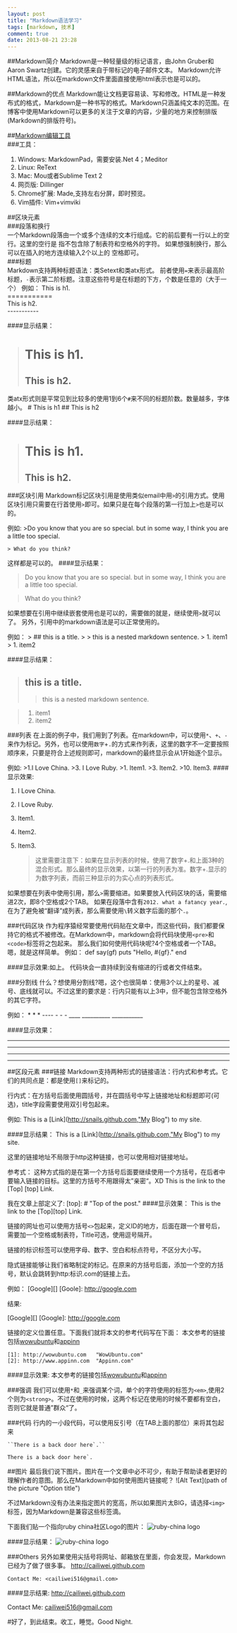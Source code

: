 ```yaml
---
layout: post
title: "Markdown语法学习"
tags: [markdown, 技术]
comment: true
date: 2013-08-21 23:28
---
```


##Markdown简介
Markdown是一种轻量级的标记语言，由John Gruber和Aaron Swartz创建。它的灵感来自于带标记的电子邮件文本。
Markdown允许HTML语法，所以在markdown文件里面直接使用html表示也是可以的。

##Markdown的优点
Markdown能让文档更容易读、写和修改。HTML是一种发布式的格式，Markdown是一种书写的格式。Markdown只涵盖纯文本的范围。在博客中使用Markdown可以更多的关注于文章的内容，少量的地方来控制排版(Markdown的排版符号)。

##[Markdown编辑工具](http://www.appinn.com/markdown-tools/)  
###工具：  
1. Windows: MarkdownPad，需要安装.Net 4；Meditor
1. Linux: ReText
1. Mac: Mou或者Sublime Text 2
1. 网页版: Dillinger
1. Chrome扩展: Made,支持左右分屏，即时预览。
1. Vim插件: Vim+vimviki

##区块元素  
###段落和换行  
一个Markdown段落由一个或多个连续的文本行组成。它的前后要有一行以上的空行。这里的空行是
指不包含除了制表符和空格外的字符。 如果想强制换行，那么可以在插入的地方连续输入2个以上的
空格即可。    
###标题  
Markdown支持两种标题语法：类Setext和类atx形式。
前者使用`=`来表示最高阶标题，`-`表示第二阶标题。注意这些符号是在标题的下方，个数是任意的（大于一个）
例如：
    This is h1.  
    ===========  
    This is h2.  
    -----------  
  
####显示结果：
>This is h1.
>==========
>This is h2.
>----------

类atx形式则是平常见到比较多的使用1到6个`#`来不同的标题阶数。数量越多，字体越小。
    # This is h1
    ## This is h2

####显示结果：
># This is h1.
>## This is h2.
  
  
###区块引用
Markdown标记区块引用是使用类似email中用`>`的引用方式。使用区块引用只需要在行首使用`>`即可。如果只是在每个段落的第一行加上`>`也是可以的。

例如:
	>Do you know that you are so special. but in some way,     I think you are a little too special.

    > What do you think?

这样都是可以的。
####显示结果：
>Do you know that you are so special. but in some way,     I think you are a little too special.

> What do you think?

如果想要在引用中继续嵌套使用也是可以的，需要做的就是，继续使用`>`就可以了。
另外，引用中的markdown语法是可以正常使用的。

例如：
	> ## this is a title.
    > > this is a nested markdown sentence.
    > 1. item1
    > 1. item2

####显示结果：
> ## this is a title.
> > this is a nested markdown sentence.

> 1. item1
> 1. item2

###列表
在上面的例子中，我们用到了列表。在markdown中，可以使用`*`、`+`、`-`来作为标记。另外，也可以使用`数字`+`.`的方式来作列表，这里的数字不一定要按照顺序来，只要是符合上述规则即可，markdown的最终显示会从1开始逐个显示。

例如:
	>1.I Love China.
    >3. I Love Ruby.
    >1. Item1.
    >3. Item2.
    >10. Item3.
####显示效果:
1. I Love China.
3. I Love Ruby.
1. Item1.
3. Item2.
10. Item3.

	>这里需要注意下：如果在显示列表的时候，使用了数字+.和上面3种的混合形式。那么最终的显示效果，以第一行的列表为准。数字+.显示的为数字列表，而前三种显示的为实心点的列表形式。

如果想要在列表中使用引用，那么`>`需要缩进。如果要放入代码区块的话，需要缩进2次，即8个空格或2个TAB。
如果在段落中含有`2012. what a fatancy year.`,在为了避免被“翻译”成列表，那么需要使用`\`转义数字后面的那个`.`。

###代码区块
作为程序猿经常要使用代码贴在文章中，而这些代码，我们都要保持它的格式不被修改。在Markdown中，markdown会将代码块使用`<pre>`和`<code>`标签将之包起来。
那么我们如何使用代码块呢?4个空格或者一个TAB。嗯，就是这样简单。
例如：
	def	say(gf)
       puts "Hello, #{gf}."
    end

####显示效果:如上。
代码块会一直持续到没有缩进的行或者文件结束。

###分割线
什么？想使用分割线?嗯，这个也很简单：使用3个以上的星号、减号、底线就可以。不过这里的要求是：行内只能有以上3中，但不能包含除空格外的其它字符。

例如：
	* * *
    ----
    -	-	-
    ____      __________        ___________

####显示效果：
* * *
----
-	-	-
____      __________        ___________

##区段元素
###链接
Markdown支持两种形式的链接语法：行内式和参考式。它们的共同点是：都是使用`[]`来标记的。

行内式：在方括号后面使用圆括号，并在圆括号中写上链接地址和标题即可(可选)，title字段需要使用双引号包起来。

例如:
	This is a [Link](http://snails.github.com,"My Blog") to my site.

####显示结果：
This is a [Link](http://snails.github.com,"My Blog") to my site.

这里的链接地址不局限于http这种链接，也可以使用相对链接地址。

参考式： 这种方式指的是在第一个方括号后面要继续使用一个方括号，在后者中要输入链接的目标。这里的方括号不用跟得太”亲密“。XD
	This is the link to the [Top] [top] Link.
   
我在文章上部定义了:
	[top]: # "Top of the post."
####显示效果：
This is the link to the [Top][top] Link.

链接的网址也可以使用方括号`<>`包起来，定义ID的地方，后面在跟一个冒号后，需要加一个空格或制表符，Title可选，使用逗号隔开。

链接的标识标签可以使用字母、数字、空白和标点符号，不区分大小写。

隐式链接能够让我们省略制定的标记。在原来的方括号后面，添加一个空的方括号，默认会跳转到http:标识.com的链接上去。

例如：
	[Google][]
    [Goole]: http://google.com

结果:

[Google][]
[Google]: http://google.com


链接的定义位置任意。下面我们就将本文的参考代码写在下面：
	本文参考的链接包括[wowubuntu][1]和[appinn][2]
	
	[1]: http://wowubuntu.com	"WowUbuntu.com"
	[2]: http://www.appinn.com	"Appinn.com"

####显示效果:
本文参考的链接包括[wowubuntu][1]和[appinn][2]
	
[1]: http://wowubuntu.com/markdown	"WowUbuntu.com"
[2]: http://www.appinn.com/markdown-tools	"Appinn.com"

###强调
我们可以使用`*`和`_`来强调某个词，单个的字符使用的标签为`<em>`,使用2个则为`<strong>`。不过在使用的时候，这两个标记在使用的时候不要都有空白，否则它就是普通”群众“了。

###代码
行内的一小段代码，可以使用反引号（在TAB上面的那位）来将其包起来

	``There is a back door here`.``

``There is a back door here`.``

##图片
最后我们说下图片。图片在一个文章中必不可少，有助于帮助读者更好的理解作者的意图。那么在Markdown中如何使用图片链接呢？
	![Alt Text](path of the picture "Option title")

不过Markdown没有办法来指定图片的宽高，所以如果图片太BIG，请选择``<img>``标签，因为Markdown是兼容这些标签滴。

下面我们贴一个指向ruby china社区Logo的图片：
	![ruby-china logo](http://ruby-china.org/assets/big_logo.png  "logo")

####显示结果：
![ruby-china logo](http://ruby-china.org/assets/big_logo.png  "logo")

###Others
另外如果使用尖括号将网址、邮箱放在里面，你会发现，Markdown 已经为了做了很多事。
	<http://cailiwei.github.com>

	Contact Me: <cailiwei516@gmail.com>

####显示结果:
<http://cailiwei.github.com>

Contact Me: <cailiwei516@gmail.com>

#好了，到此结束。收工，睡觉。Good Night.


